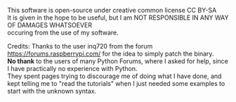 This software is open-source under creative common license CC BY-SA  
It is given in the hope to be useful, but I am NOT RESPONSIBLE IN ANY WAY OF DAMAGES WHATSOEVER  
occuring from the use of my software.  

Credits:
Thanks to the user inq720 from the forum https://forums.raspberrypi.com/ for the idea to simply patch the binary.  
**No thank** to the users of many Python Forums, where I asked for help, since I have practically no experience with Python.  
They spent pages trying to discourage me of doing what I have done, and kept telling me to "read the tutorials" when I just needed some examples to start with the unknown syntax.

